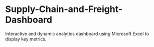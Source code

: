 # Supply-Chain-and-Freight-Dashboard
Interactive and dynamic analytics dashboard using Microsoft Excel to display key metrics.
